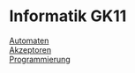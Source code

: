 # Informatik GK11

[Automaten](https://baslers.github.io/informatik-gk11/Automaten.html)  
[Akzeptoren](https://baslers.github.io/informatik-gk11/Akzeptoren.html)  
[Programmierung](https://baslers.github.io/informatik-gk11/Programmierung.html)

